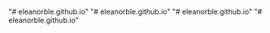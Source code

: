 "# eleanorble.github.io" 
"# eleanorble.github.io" 
"# eleanorble.github.io" 
"# eleanorble.github.io" 
